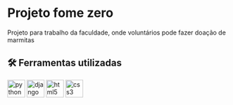 <h1> Projeto fome zero </h1>
<p> Projeto para trabalho da faculdade, onde voluntários pode fazer doação de marmitas </p>

<h2>🛠 Ferramentas utilizadas</h2>
<div>
  <img src="https://cdn.jsdelivr.net/gh/devicons/devicon/icons/python/python-original.svg" height="40" alt="python logo" />
  <img src="https://skillicons.dev/icons?i=django" height="40" alt="django logo" />
  <img src="https://cdn.jsdelivr.net/gh/devicons/devicon/icons/html5/html5-original.svg" height="40" alt="html5 logo" />
  <img src="https://cdn.jsdelivr.net/gh/devicons/devicon/icons/css3/css3-original.svg" height="40" alt="css3 logo" />
</div>
